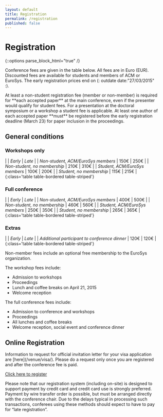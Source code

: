 ```yaml
---
layout: default
title: Registration
permalink: /registration
published: false
---
```

# Registration

{::options parse_block_html="true" /}

Conference fees are given in the table below. All fees are in Euro (EUR). Discounted fees are available for students and members of ACM or EuroSys. The early registration prices end on (: outdate date:"27/03/2015" :).

<div class="alert alert-info alert-dismissible" role="alert">
At least a non-student registration fee (member or non-member) is required for **each accepted paper** at the main conference, even if the presenter would qualify for student fees. For a presentation at the doctoral symposium or a workshop a student fee is applicable. At least one author of each accepted paper **must** be registered before the early registration deadline (March 23) for paper inclusion in the proceedings.
</div>

## General conditions

### Workshops only

|																				| *Early*	| *Late*	|
| *Non-student, ACM/EuroSys members*		| 150€		| 250€		|
| *Non-student, no membership*					| 210€		| 310€		|
| *Student, ACM/EuroSys members*				| 100€		| 200€		|
| *Student, no membership*							| 115€		| 215€		|
{:class='table table-bordered table-striped'}

### Full conference

|																				| *Early*	| *Late*	|
| *Non-student, ACM/EuroSys members*		| 400€		| 500€		|
| *Non-student, no membership*					| 460€		| 560€		|
| *Student, ACM/EuroSys members*				| 250€		| 350€		|
| *Student, no membership*							| 265€		| 365€		|
{:class='table table-bordered table-striped'}

### Extras

|																								| *Early*	| *Late*	|
| *Additional participant to conference dinner*	| 120€		| 120€		|
{:class='table table-bordered table-striped'}

Non-member fees include an optional free membership to the EuroSys organization.

The workshop fees include:

- Admission to workshops
- Proceedings
- Lunch and coffee breaks on April 21, 2015
- Welcome reception

The full conference fees include:

- Admission to conference and workshops
- Proceedings
- All lunches and coffee breaks
- Welcome reception, social event and conference dinner

## Online Registration

<div class="alert alert-info alert-dismissible" role="alert">
Information to request for official invitation letter for your visa
application are [here](/venue/visa/).
Please do a request only once you are registered and after the conference fee is paid. 
</div>



[Click here to register](https://www.regonline.com/eurosys2015)

Please note that our registration system (including on-site) is
designed to support payment by credit card and credit card use is
strongly preferred. Payment by wire transfer 
order is possible, but must be arranged directly with the conference
chair. Due to the delays typical in processing such transactions,
conferees using these methods should expect to have to pay for “late
registration”.
